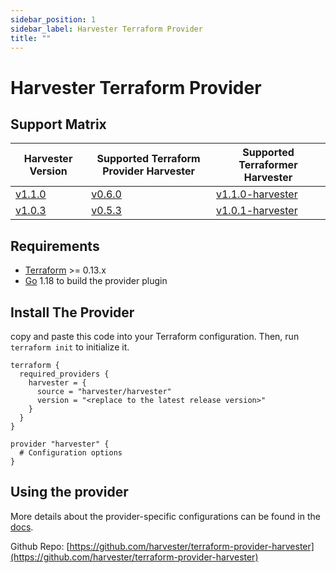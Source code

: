 ```yaml
---
sidebar_position: 1
sidebar_label: Harvester Terraform Provider
title: ""
---
```


# Harvester Terraform Provider

## Support Matrix

| Harvester Version                                                    | Supported Terraform Provider Harvester                                                  | Supported Terraformer Harvester                                                            |
| -------------------------------------------------------------------- | --------------------------------------------------------------------------------------- | ------------------------------------------------------------------------------------------ |
| [v1.1.0](https://github.com/harvester/harvester/releases/tag/v1.1.0) | [v0.6.0](https://github.com/harvester/terraform-provider-harvester/releases/tag/v0.6.0) | [v1.1.0-harvester](https://github.com/harvester/terraformer/releases/tag/v1.1.0-harvester) |
| [v1.0.3](https://github.com/harvester/harvester/releases/tag/v1.0.3) | [v0.5.3](https://github.com/harvester/terraform-provider-harvester/releases/tag/v0.5.3) | [v1.0.1-harvester](https://github.com/harvester/terraformer/releases/tag/v1.0.1-harvester) |

## Requirements

- [Terraform](https://www.terraform.io/downloads.html) >= 0.13.x
- [Go](https://golang.org/doc/install) 1.18 to build the provider plugin

## Install The Provider

copy and paste this code into your Terraform configuration. Then, run `terraform init` to initialize it.
```hcl
terraform {
  required_providers {
    harvester = {
      source = "harvester/harvester"
      version = "<replace to the latest release version>"
    }
  }
}

provider "harvester" {
  # Configuration options
}
```

## Using the provider

More details about the provider-specific configurations can be found in the [docs](https://registry.terraform.io/providers/harvester/harvester/latest/docs).

Github Repo: [https://github.com/harvester/terraform-provider-harvester](https://github.com/harvester/terraform-provider-harvester)